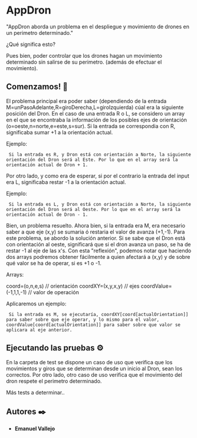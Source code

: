 # AppDron

"AppDron aborda un problema en el despliegue y movimiento de drones en un perimetro determinado."

¿Qué significa esto? 

Pues bien, poder controlar que los drones hagan un movimiento determinado sin salirse de su perimetro. (además de efectuar el movimiento).

## Comenzamos! 🚀

El problema principal era poder saber (dependiendo de la entrada M=unPasoAdelante,R=giroDerecha,L=giroIzquierda) cúal era la siguiente posición del Dron. En el caso de una entrada R o L, se considero un array en el que se encontraba la información de los posibles ejes de orientación (o=oeste,n=norte,e=este,s=sur). Si la entrada se correspondia con R, significaba sumar +1 a la orientación actual. 

Ejemplo: 

```
 Si la entrada es R, y Dron está con orientación a Norte, la siguiente orientación del Dron será al Este. Por lo que en el array será la orientación actual de Dron + 1.
```

Por otro lado, y como era de esperar, si por el contrario la entrada del input era L, significaba restar -1 a la orientación actual. 

Ejemplo: 

```
 Si la entrada es L, y Dron está con orientación a Norte, la siguiente orientación del Dron será al Oeste. Por lo que en el array será la orientación actual de Dron - 1.
```

Bien, un problema resuelto. Ahora bien, si la entrada era M, era necesario saber a que eje (x,y) se sumaria ó restaria el valor de avanza (+1,-1). Para este problema, se abordo la solución anterior. Si se sabe que el Dron está con orientación al oeste, significará que si el dron avanza un paso, se ha de restar -1 al eje de las x's. Con esta "reflexión", podemos notar que haciendo dos arrays podremos obtener fácilmente a quien afectará a (x,y) y de sobre qué valor se ha de operar, si es +1 o -1. 

Arrays: 

coord=(o,n,e,s) // orientación
coordXY=(x,y,x,y) // ejes
coordValue=(-1,1,1,-1) // valor de operación


Aplicaremos un ejemplo: 

```
 Si la entrada es M, se ejecutaría, coordXY[coord[actualOrientation]] para saber sobre que eje operar, y lo mismo para el valor, coordValue[coord[actualOrientation]] para saber sobre que valor se aplicara al eje anterior.

```

## Ejecutando las pruebas ⚙️

En la carpeta de test se dispone un caso de uso que verifica que los movimientos y giros que se determinan desde un inicio al Dron, sean los correctos. Por otro lado, otro caso de uso verifica que el movimiento del dron respete el perimetro determinado.

Más tests a determinar..

## Autores ✒️

* **Emanuel Vallejo** 